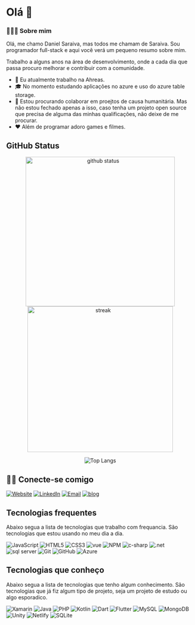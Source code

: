 # Olá 👋
### 👨🏻‍💻 Sobre mim
Olá, me chamo Daniel Saraiva, mas todos me chamam de Saraiva. Sou programador full-stack e aqui você verá um pequeno resumo sobre mim.

Trabalho a alguns anos na área de desenvolvimento, onde a cada dia que passa procuro melhorar e contribuir com a comunidade.

- 💼 Eu atualmente trabalho na Ahreas.
- 🎓 No momento estudando aplicações no azure e uso do azure table storage.
- 👯 Estou procurando colaborar em proejtos de causa humanitária. Mas não estou fechado apenas a isso, caso tenha um projeto open source que precisa de alguma das minhas qualificações, não deixe de me procurar.
- ❤ Além de programar adoro games e filmes.

## GitHub Status


<p align="center">
<img alt="github status" width="400px" src="https://github-readme-stats.vercel.app/api?username=saraiva1989&theme=radical&show_icons=true&hide_border=false&count_private=false&include_all_commits=true&line_height=24.5">
<img alt="streak" width="390px" src="http://github-readme-streak-stats.herokuapp.com/?user=saraiva1989&theme=radical&show_icons=true">
</p>

<p align="center">
<img alt="Top Langs" src="https://github-readme-stats.vercel.app/api/top-langs/?username=saraiva1989&layout=compact&theme=radical&langs_count=10">
</p>


## 🤝🏻 Conecte-se comigo

<p align="">
<a href="https://saraiva.netlify.app"><img alt="Website" src="https://img.shields.io/badge/Website-https://saraiva1989.com-purple?style=flat-square&logo=google-chrome"></a>
<a href="https://www.linkedin.com/in/saraiva1989/"><img alt="LinkedIn" src="https://img.shields.io/badge/LinkedIn-saraiva1989-purple?style=flat-square&logo=linkedin"></a>
<a href="mailto:danniel.saraiva@gmail.com"><img alt="Email" src="https://img.shields.io/badge/email-danniel.saraiva@gmail.com-purple?style=flat-square&logo=Gmail"></a>
  <a href="https://tabernadosherois.netlify.app"><img alt="blog" src="https://img.shields.io/badge/blog-https://blog.saraiva89.com-purple?style=flat-square&logo=Devpost"></a>
</p>

## Tecnologias frequentes

Abaixo segua a lista de tecnologias que trabalho com frequancia. São tecnologias que estou usando no meu dia a dia.

![JavaScript](https://img.shields.io/badge/-JavaScript-f7df1e?style=flat-square&logo=javascript&logoColor=black)
![HTML5](https://img.shields.io/badge/-HTML5-ef6023?style=flat-square&logo=html5&logoColor=white)
![CSS3](https://img.shields.io/badge/-CSS3-59a6ea?style=flat-square&logo=css3)
![vue](https://img.shields.io/badge/-Vue.js-41b883?style=flat-square&logo=Vue.js&logoColor=white)
![NPM](https://img.shields.io/badge/NPM-CB3837.svg?logo=npm)
![c-sharp](https://img.shields.io/badge/-C%23-67217a?style=flat-square&logo=c-sharp)
![.net](https://img.shields.io/badge/.NET-5c2d91?style=flat-square&logo=.net&logoColor=black)
![sql server](https://img.shields.io/badge/SQL_SERVER-c01518?style=flat-square&logo=microsoft-sql-server)
![Git](https://img.shields.io/badge/-Git-f05033?style=flat-square&logo=git&logoColor=white)
![GitHub](https://img.shields.io/badge/-GitHub-181717?style=flat-square&logo=github)
![Azure](https://img.shields.io/badge/-Microsoft_Azure-0089d6?style=flat-square&logo=microsoft-azure)


## Tecnologias que conheço

Abaixo segua a lista de tecnologias que tenho algum conhecimento. São tecnologias que já fiz algum tipo de projeto, seja um projeto de estudo ou algo esporadico.

![Xamarin](https://img.shields.io/badge/-Xamarin-3498DB?style=flat-square&logo=xamarin&logoColor=white)
![Java](https://img.shields.io/badge/-Java-e92f2c?style=flat-square&logo=java&logoColor=white)
![PHP](https://img.shields.io/badge/-PHP-777BB4?style=flat-square&logo=php&logoColor=white)
![Kotlin](https://img.shields.io/badge/-Kotlin-4e60d6?style=flat-square&logo=kotlin&logoColor=white)
![Dart](https://img.shields.io/badge/Dart-0175C2.svg?logo=dart&logoColor=white)
![Flutter](https://img.shields.io/badge/-Flutter-02569B?style=flat-square&logo=flutter&logoColor=white)
![MySQL](https://img.shields.io/badge/-MySQL-00000F?style=flat-square&logo=mysql&logoColor=white)
![MongoDB](https://img.shields.io/badge/-MongoDB-4EA94B?style=flat-square&logo=mongodb&logoColor=white)
![Unity](https://img.shields.io/badge/-Unity-100000?style=flat-square&logo=unity&logoColor=white)
![Netlify](https://img.shields.io/badge/-Netlify-00C7B7?style=flat-square&logo=netlify&logoColor=white)
![SQLite](https://img.shields.io/badge/-SQLite-07405E?style=flat-square&logo=sqlite&logoColor=white)

